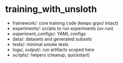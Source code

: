 # training_with_unsloth

- framework/: core training code (keeps grpo/ intact)
- experiments/: scripts to run experiments (uv run)
- experiment_configs/: YAML configs
- data/: datasets and generated subsets
- tests/: minimal smoke tests
- logs/, output/: run artifacts scoped here
- scripts/: helpers (cleanup, quickstart)

